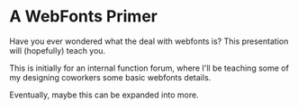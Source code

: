 A WebFonts Primer
=================

Have you ever wondered what the deal with webfonts is? This
presentation will (hopefully) teach you.

This is initially for an internal function forum, where I'll be
teaching some of my designing coworkers some basic webfonts details.

Eventually, maybe this can be expanded into more.

